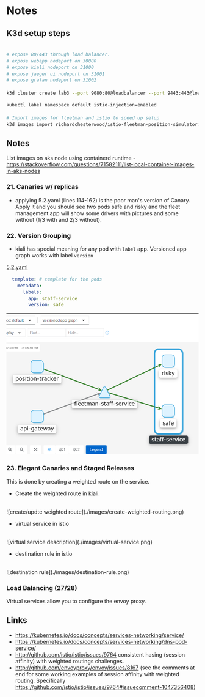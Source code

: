 # Notes

## K3d setup steps

```bash

# expose 80/443 through load balancer. 
# expose webapp nodeport on 30080
# expose kiali nodeport on 31000
# expose jaeger ui nodeport on 31001
# expose grafan nodeport on 31002

k3d cluster create lab3 --port 9080:80@loadbalancer --port 9443:443@loadbalancer --port 30080:30080@server:0 --port 31000:31000@server:0 --port 31001:31001@server:0 --port 31002:31002@server:0 --api-port 6443 --k3s-arg='--disable=traefik@server:0'
```

```bash
kubectl label namespace default istio-injection=enabled

# Import images for fleetman and istio to speed up setup
k3d images import richardchesterwood/istio-fleetman-position-simulator:6 richardchesterwood/istio-fleetman-position-tracker:6 richardchesterwood/istio-fleetman-api-gateway:6 richardchesterwood/istio-fleetman-webapp-angular:6 richardchesterwood/istio-fleetman-vehicle-telemetry:6 richardchesterwood/istio-fleetman-staff-service:6 docker.io/istio/proxyv2:1.10.3 grafana/grafana:7.2.1 docker.io/istio/pilot:1.10.3 docker.io/jaegertracing/all-in-one:1.20 quay.io/kiali/kiali:v1.23 jimmidyson/configmap-reload:v0.4.0 prom/prometheus:v2.21.0 --cluster lab3
```

## Notes

List images on aks node using containerd runtime - https://stackoverflow.com/questions/71582111/list-local-container-images-in-aks-nodes

### 21. Canaries w/ replicas
- applying 5.2.yaml (lines 114-162) is the poor man's version of Canary.  Apply it and you should see two pods safe and risky and the fleet management app will show  some drivers with pictures and some without (1/3 with and 2/3 without).

### 22. Version Grouping
- kiali has special meaning for any pod with `label` app.  Versioned app graph works with label `version`

[5.2.yaml](./5.2.yaml)

```yaml
  template: # template for the pods
    metadata:
      labels:
        app: staff-service
        version: safe
```

![versioned app graph](./images/kiali-versioned-app-graph.png)

### 23. Elegant Canaries and Staged Releases

This is done by creating a weighted route on the service.

- Create the weighted route in kiali.
</br> 
![create/updte weighted route](./images/create-weighted-routing.png)

- virtual service in istio
</br>
![virtual service description](./images/virtual-service.png)

- destination rule in istio
</br>
![destination rule](./images/destination-rule.png)
</br>

### Load Balancing (27/28)



Virtual services allow you to configure the envoy proxy.

## Links

- https://kubernetes.io/docs/concepts/services-networking/service/
- https://kubernetes.io/docs/concepts/services-networking/dns-pod-service/ 
- http://github.com/istio/istio/issues/9764 consistent hasing (session affinity) with weighted routings challenges.
- http://github.com/envoyproxy/envoy/issues/8167 (see the comments at end for some working examples of session affinity with weighted routing.  Specifically https://github.com/istio/istio/issues/9764#issuecomment-1047356408)
